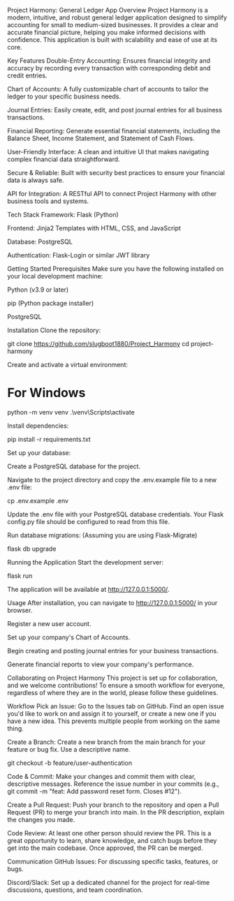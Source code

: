 Project Harmony: General Ledger App
Overview
Project Harmony is a modern, intuitive, and robust general ledger application designed to simplify accounting for small to medium-sized businesses. It provides a clear and accurate financial picture, helping you make informed decisions with confidence. This application is built with scalability and ease of use at its core.

Key Features
Double-Entry Accounting: Ensures financial integrity and accuracy by recording every transaction with corresponding debit and credit entries.

Chart of Accounts: A fully customizable chart of accounts to tailor the ledger to your specific business needs.

Journal Entries: Easily create, edit, and post journal entries for all business transactions.

Financial Reporting: Generate essential financial statements, including the Balance Sheet, Income Statement, and Statement of Cash Flows.

User-Friendly Interface: A clean and intuitive UI that makes navigating complex financial data straightforward.

Secure & Reliable: Built with security best practices to ensure your financial data is always safe.

API for Integration: A RESTful API to connect Project Harmony with other business tools and systems.

Tech Stack
Framework: Flask (Python)

Frontend: Jinja2 Templates with HTML, CSS, and JavaScript

Database: PostgreSQL

Authentication: Flask-Login or similar JWT library

Getting Started
Prerequisites
Make sure you have the following installed on your local development machine:

Python (v3.9 or later)

pip (Python package installer)

PostgreSQL

Installation
Clone the repository:

git clone https://github.com/slugboot1880/Project_Harmony
cd project-harmony

Create and activate a virtual environment:

# For Windows
python -m venv venv
.\venv\Scripts\activate

Install dependencies:

pip install -r requirements.txt

Set up your database:

Create a PostgreSQL database for the project.

Navigate to the project directory and copy the .env.example file to a new .env file:

cp .env.example .env

Update the .env file with your PostgreSQL database credentials. Your Flask config.py file should be configured to read from this file.

Run database migrations: (Assuming you are using Flask-Migrate)

flask db upgrade

Running the Application
Start the development server:

flask run

The application will be available at http://127.0.0.1:5000/.

Usage
After installation, you can navigate to http://127.0.0.1:5000/ in your browser.

Register a new user account.

Set up your company's Chart of Accounts.

Begin creating and posting journal entries for your business transactions.

Generate financial reports to view your company's performance.

Collaborating on Project Harmony
This project is set up for collaboration, and we welcome contributions! To ensure a smooth workflow for everyone, regardless of where they are in the world, please follow these guidelines.

Workflow
Pick an Issue: Go to the Issues tab on GitHub. Find an open issue you'd like to work on and assign it to yourself, or create a new one if you have a new idea. This prevents multiple people from working on the same thing.

Create a Branch: Create a new branch from the main branch for your feature or bug fix. Use a descriptive name.

git checkout -b feature/user-authentication

Code & Commit: Make your changes and commit them with clear, descriptive messages. Reference the issue number in your commits (e.g., git commit -m "feat: Add password reset form. Closes #12").

Create a Pull Request: Push your branch to the repository and open a Pull Request (PR) to merge your branch into main. In the PR description, explain the changes you made.

Code Review: At least one other person should review the PR. This is a great opportunity to learn, share knowledge, and catch bugs before they get into the main codebase. Once approved, the PR can be merged.

Communication
GitHub Issues: For discussing specific tasks, features, or bugs.

Discord/Slack: Set up a dedicated channel for the project for real-time discussions, questions, and team coordination.
